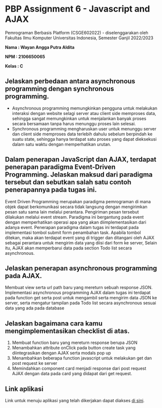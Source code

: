 

# PBP Assignment 6 - Javascript and AJAX

Pemrograman Berbasis Platform (CSGE602022) - diselenggarakan oleh 
Fakultas Ilmu Komputer Universitas Indonesia, Semester Ganjil 2022/2023

**Nama  : Wayan Angga Putra Aldita**

**NPM   : 2106650065**

**Kelas : C**

## Jelaskan perbedaan antara asynchronous programming dengan synchronous programming.
- Asynchronous programming memungkinkan pengguna untuk melakukan interaksi dengan website selagi server atau client side memproses data, sehingga sangat memungkinkan untuk menjalankan banyak proses secara bersamaan tanpa harus menunggu proses lain selesai.
- Synchronous programming mengharuskan user untuk menunggu server dan client side memproses data terlebih dahulu sebelum berpindah ke suatu state, sehingga hanya terdapat satu proses yang dapat dieksekusi dalam satu waktu dengan memperhatikan urutan.

## Dalam penerapan JavaScript dan AJAX, terdapat penerapan paradigma Event-Driven Programming. Jelaskan maksud dari paradigma tersebut dan sebutkan salah satu contoh penerapannya pada tugas ini.
Event Driven Programming merupakan paradigma pemrograman di mana objek dapat berkomunikasi secara tidak langsung dengan mengirimkan pesan satu sama lain melalui perantara. Pengiriman pesan tersebut dilakukan melalui event stream. Paradigma ini bergantung pada event dengan memperhatikan operasi apa yang akan diimplementasikan dari adanya event. Penerapan paradigma dalam tugas ini terdapat pada implementasi tombol submit form penambahan task. Apabila tombol ditekan, maka akan terdapat event yang di trigger dan ditangani oleh AJAX sebagai perantara untuk mengirim data yang diisi dari form ke server, Selain itu, AJAX akan memperbarui data pada section Todo list secara asynchronous.

## Jelaskan penerapan asynchronous programming pada AJAX.
Membuat view serta url path baru yang mereturn sebuah response JSON. Implementasi asynchronous programming AJAX dalam tugas ini terdapat pada function get serta post untuk mengambil serta mengirim data JSON ke server, serta mengatur tampilan pada Todo list secara asynchronous sesuai data yang ada pada database

## Jelaskan bagaimana cara kamu mengimplementasikan checklist di atas.
1. Membuat function baru yang mereturn response berupa JSON 
2. Menambahkan attribute onClick pada button create task yang diintegrasikan dengan AJAX serta modals pop up
3. Menambahkan beberapa function javascript untuk melakukan get dan post request ke server
4. Memindahkan component card menjadi response dari post request AJAX dengan data pada card yang didapat dari get request.


## Link aplikasi
Link untuk menuju aplikasi yang telah dikerjakan dapat diakses [di sini](https://pbp-tugas-2-angga.herokuapp.com/todolist/).